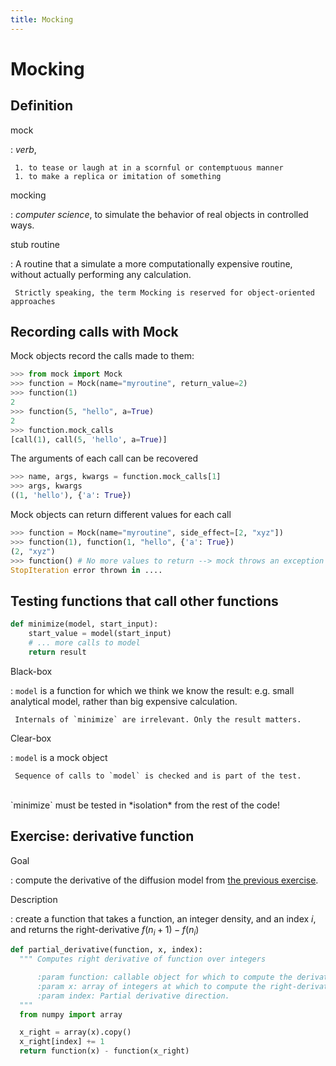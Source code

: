 ```yaml
---
title: Mocking
---
```


Mocking
=======

Definition
----------

<div align="left">
mock

:    *verb*,

     1. to tease or laugh at in a scornful or contemptuous manner
     1. to make a replica or imitation of something

<div class="fragment roll-in">
mocking

:    *computer science*, to simulate the behavior of real objects in controlled ways.
</div>

<div class="fragment roll-in">
stub routine

:    A routine that a simulate a more computationally expensive routine, without actually performing
     any calculation.

     Strictly speaking, the term Mocking is reserved for object-oriented approaches
</div>

</div>

Recording calls with Mock
-------------------------

<div align="left">
Mock objects record the calls made to them:

``` python
>>> from mock import Mock
>>> function = Mock(name="myroutine", return_value=2)
>>> function(1)
2
>>> function(5, "hello", a=True)
2
>>> function.mock_calls
[call(1), call(5, 'hello', a=True)]
```

The arguments of each call can be recovered

``` python
>>> name, args, kwargs = function.mock_calls[1]
>>> args, kwargs
((1, 'hello'), {'a': True})
```

Mock objects can return different values for each call

``` python
>>> function = Mock(name="myroutine", side_effect=[2, "xyz"])
>>> function(1), function(1, "hello", {'a': True})
(2, "xyz")
>>> function() # No more values to return --> mock throws an exception
StopIteration error thrown in ....
```


</div>


Testing functions that call other functions
-------------------------------------------

``` python
def minimize(model, start_input):
    start_value = model(start_input)
    # ... more calls to model
    return result
```

Black-box

:    `model` is a function for which we think we know the result:
     e.g. small analytical model, rather than big expensive calculation.

     Internals of `minimize` are irrelevant. Only the result matters.

Clear-box

:    `model` is a mock object

     Sequence of calls to `model` is checked and is part of the test.

<br>
<div align="left" class="frament fade-in">
`minimize` must be tested in *isolation* from the rest of the code!
</div>

Exercise: derivative function
-----------------------------

<div align="left">
Goal

:   compute the derivative of the diffusion model from [the previous exercise](#/diffusion).

Description

:   create a function that takes a function, an integer density, and an index $i$, and returns the
    right-derivative   $f(n_i + 1) - f(n_i)$

``` python
def partial_derivative(function, x, index):
  """ Computes right derivative of function over integers

      :param function: callable object for which to compute the derivative
      :param x: array of integers at which to compute the right-derivative
      :param index: Partial derivative direction.
  """
  from numpy import array

  x_right = array(x).copy()
  x_right[index] += 1
  return function(x) - function(x_right)
```

</div>
